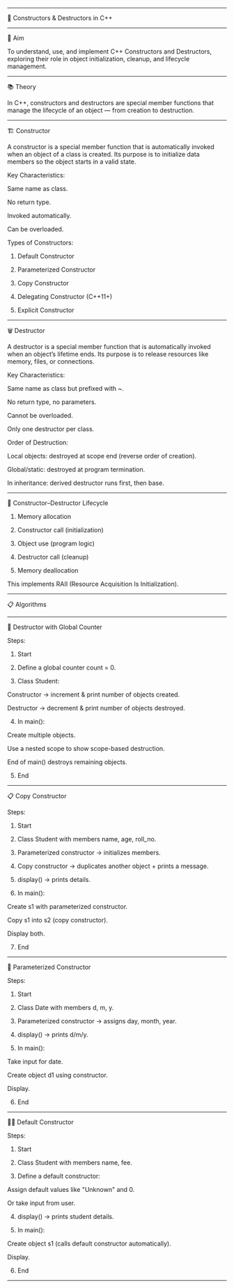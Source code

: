 
---

📘 Constructors & Destructors in C++


---

🎯 Aim

To understand, use, and implement C++ Constructors and Destructors, exploring their role in object initialization, cleanup, and lifecycle management.


---

📚 Theory

In C++, constructors and destructors are special member functions that manage the lifecycle of an object — from creation to destruction.


---

🏗️ Constructor

A constructor is a special member function that is automatically invoked when an object of a class is created.
Its purpose is to initialize data members so the object starts in a valid state.

Key Characteristics:

Same name as class.

No return type.

Invoked automatically.

Can be overloaded.


Types of Constructors:

1. Default Constructor


2. Parameterized Constructor


3. Copy Constructor


4. Delegating Constructor (C++11+)


5. Explicit Constructor




---

🗑️ Destructor

A destructor is a special member function that is automatically invoked when an object’s lifetime ends.
Its purpose is to release resources like memory, files, or connections.

Key Characteristics:

Same name as class but prefixed with ~.

No return type, no parameters.

Cannot be overloaded.

Only one destructor per class.


Order of Destruction:

Local objects: destroyed at scope end (reverse order of creation).

Global/static: destroyed at program termination.

In inheritance: derived destructor runs first, then base.



---

🔄 Constructor–Destructor Lifecycle

1. Memory allocation


2. Constructor call (initialization)


3. Object use (program logic)


4. Destructor call (cleanup)


5. Memory deallocation



This implements RAII (Resource Acquisition Is Initialization).


---

📋 Algorithms


---

🧾 Destructor with Global Counter

Steps:

1. Start


2. Define a global counter count = 0.


3. Class Student:

Constructor → increment & print number of objects created.

Destructor → decrement & print number of objects destroyed.



4. In main():

Create multiple objects.

Use a nested scope to show scope-based destruction.

End of main() destroys remaining objects.



5. End




---

📋 Copy Constructor

Steps:

1. Start


2. Class Student with members name, age, roll_no.


3. Parameterized constructor → initializes members.


4. Copy constructor → duplicates another object + prints a message.


5. display() → prints details.


6. In main():

Create s1 with parameterized constructor.

Copy s1 into s2 (copy constructor).

Display both.



7. End




---

📅 Parameterized Constructor

Steps:

1. Start


2. Class Date with members d, m, y.


3. Parameterized constructor → assigns day, month, year.


4. display() → prints d/m/y.


5. In main():

Take input for date.

Create object d1 using constructor.

Display.



6. End




---

🧑‍🎓 Default Constructor

Steps:

1. Start


2. Class Student with members name, fee.


3. Define a default constructor:

Assign default values like "Unknown" and 0.

Or take input from user.



4. display() → prints student details.


5. In main():

Create object s1 (calls default constructor automatically).

Display.



6. End




---
